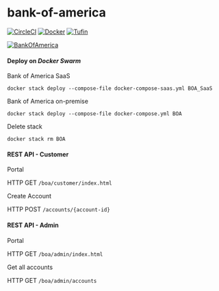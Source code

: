 # bank-of-america

[![CircleCI](https://circleci.com/gh/Tufin/bank-of-america.svg?style=shield&circle-token=dadfdb30201b7acdcfe4c91a2670536bd937c188)](https://circleci.com/gh/Tufin/bank-of-america)
[![Docker](https://img.shields.io/docker/pulls/tufinim/bank-of-america.svg)](https://hub.docker.com/r/tufinim/bank-of-america/)
[![Tufin](https://tufinim.hopto.org/bank-of-america/retail/badges)](https://tufinim.hopto.org/#/grid/scans/tufinim%2Fbank-of-america)


[![BankOfAmerica](https://static.seekingalpha.com/uploads/2017/7/1/15103192-14988942864352787.png)](https://www.bankofamerica.com/)


#### Deploy on _Docker Swarm_
Bank of America SaaS
```
docker stack deploy --compose-file docker-compose-saas.yml BOA_SaaS
```
Bank of America on-premise
```
docker stack deploy --compose-file docker-compose.yml BOA
```
Delete stack
```
docker stack rm BOA
```

#### REST API - Customer
Portal

HTTP GET `/boa/customer/index.html`

Create Account

HTTP POST `/accounts/{account-id}`

#### REST API - Admin
Portal

HTTP GET `/boa/admin/index.html`

Get all accounts

HTTP GET `/boa/admin/accounts`
